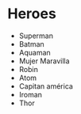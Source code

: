 # Heroes

- Superman
- Batman
- Aquaman
- Mujer Maravilla
- Robin
- Atom
- Capitan américa
- Iroman
- Thor
